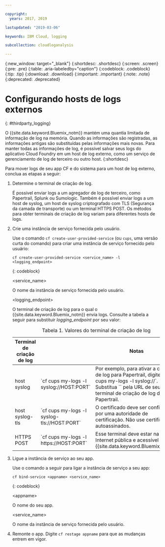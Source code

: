 ```yaml
---

copyright:
  years: 2017, 2019

lastupdated: "2019-03-06"

keywords: IBM Cloud, logging

subcollection: cloudloganalysis

---
```


{:new_window: target="_blank"}
{:shortdesc: .shortdesc}
{:screen: .screen}
{:pre: .pre}
{:table: .aria-labeledby="caption"}
{:codeblock: .codeblock}
{:tip: .tip}
{:download: .download}
{:important: .important}
{:note: .note}
{:deprecated: .deprecated}


# Configurando hosts de logs externos
{: #thirdparty_logging}

O {{site.data.keyword.Bluemix_notm}} mantém uma quantia limitada de informação de log na memória. Quando as informações são
registradas, as informações antigas são substituídas pelas informações mais novas. Para manter todas as
informações de log, é possível salvar seus logs do aplicativo Cloud Foundry em um host de log externo, como um
serviço de gerenciamento de log de terceiro ou outro host.
{:shortdesc}

Para mover logs de seu app CF e do sistema para um host de log externo, conclua as etapas a seguir:

  1. Determine o terminal de criação de log.

	 É possível enviar logs a um agregador de log de terceiro, como Papertrail, Splunk ou Sumologic. Também é possível enviar logs a um host de syslog, um host de syslog criptografado com TLS (Segurança da camada de transporte) ou um terminal HTTPS POST. Os métodos para obter terminais de criação de log variam para diferentes hosts de logs.

  2. Crie uma instância de serviço fornecida pelo usuário.

	 Use o comando `cf create-user-provided-service` (ou `cups`, uma versão curta do comando) para criar uma instância de serviço fornecido pelo
usuário:
	 
	 ```
	 cf create-user-provided-service <service_name> -l <logging_endpoint>
	 ```
	 {: codeblock}
	 
	 &lt;service_name&gt;

	 O nome da instância de serviço fornecida pelo usuário.

	 &lt;logging_endpoint&gt;

	 O terminal de criação de log para o qual o {{site.data.keyword.Bluemix_notm}} envia logs. Consulte a tabela a seguir para substituir *logging_endpoint* por seu valor:

	 <table>
	 <caption>Tabela 1. Valores do terminal de criação de log</caption>
     <thead>
     <tr>
     <th>Terminal de criação de log</th>
     <th></th>
	 <th>Notas</th>
     </tr>
     </thead>
     <tbody>
     <tr>
     <td>host syslog</td>
     <td>`cf cups my-logs -l syslog://HOST:PORT`</td>
	 <td>Por exemplo, para ativar a criação de log para Papertrail, digite `cf cups my-logs -l syslog://<papertrail-url>`. Substitua `<papertrail-url>` pela URL de seu terminal de criação de log do Papertrail.</td>
     </tr>
	 <tr>
     <td>host syslog-tls</td>
     <td>`cf cups my-logs -l syslog-tls://HOST:PORT`</td>
	 <td>O certificado deve ser confiável por uma autoridade de certificação. Não use certificados autoassinados.</td>
     </tr>
	 <tr>
     <td>HTTPS POST</td>
     <td>`cf cups my-logs -l https://HOST:PORT`</td>
	 <td>Esse terminal deve estar na Internet pública e acessível pelo {{site.data.keyword.Bluemix_notm}}</td>
     </tr>
     </tbody>
     </table>
  3. Ligue a instância de serviço ao seu app.

	 Use o comando a seguir para ligar a instância de serviço a seu app:

	 ```
	 cf bind-service <appname> <service_name>
	 ```
	 {: codeblock}
	 
	 &lt;appname&gt;

	 O nome do seu app.

	 &lt;service_name&gt;

	 O nome da instância de serviço fornecida pelo usuário.

  4. Remonte o app.
     Digite `cf restage appname` para que as mudanças entrem em vigor.

